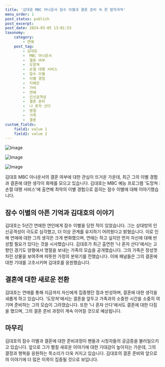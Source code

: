 ```yaml
---
title: '김대호 MBC 아나운서 잠수 이별과 결혼 준비 속 한 발자국씩'
menu_order: 1
post_status: publish
post_excerpt: 
post_date: 2024-03-05 13:01:53
taxonomy:
    category:
        - 연예
    post_tag:
        - 김대호
        -  MBC 아나운서
        -  결혼 여부
        -  도망쳐
        -  손절 대행 서비스
        -  잠수 이별
        -  이별 경험
        -  지예은
        -  가비
        -  연애
        -  인신공격성
        -  결혼 준비
        -  나 혼자 산다
        -  명절
        -  가족
        -  결혼
custom_fields:
    field1: value 1
    field2: value 2
---
```


![Image](https://ssl.pstatic.net/mimgnews/image/311/2024/03/05/0001698579_001_20240305081901309.jpg?type=w540)

![Image](https://mimgnews.pstatic.net/image/311/2024/03/05/0001698579_002_20240305081901361.jpg?type=w540)

![Image](https://ssl.pstatic.net/mimgnews/image/311/2024/03/05/0001698579_003_20240305081901431.jpg?type=w540)

김대호 MBC 아나운서의 결혼 여부에 대한 관심이 뜨거운 가운데, 최근 그의 이별 경험과 결혼에 대한 생각이 화제를 모으고 있습니다. 김대호는 MBC 예능 프로그램 '도망쳐 : 손절 대행 서비스'에 출연해 최악의 이별 경험으로 꼽히는 잠수 이별에 대해 이야기했습니다. 
## 잠수 이별의 아픈 기억과 김대호의 이야기
김대호는 5년간 연애한 연인에게 잠수 이별을 당한 적이 있었습니다. 그는 상대방의 인신공격성이 극도로 심각했고, 더 이상 관계를 유지하기 어려웠다고 밝혔습니다. 이로 인해 연애에 대한 그의 생각은 크게 변화했으며, 연애는 하고 싶지만 먼저 자신에 대해 반성할 필요가 있다는 것을 시사했습니다.
김대호가 최근 출연한 '나 혼자 산다'에서는 고향인 경기도 양평에서 명절을 보내는 가족의 모습을 공개했습니다. 그의 가족은 정성껏 차린 상물을 보여주며 따뜻한 가정의 분위기를 전했습니다. 이에 패널들은 그의 결혼에 대한 기대를 고조시키며 김대호를 응원했습니다.
## 결혼에 대한 새로운 전환
김대호는 연애를 통해 지금까지 자신에게 집중했던 점과 반성하며, 결혼에 대한 생각을 새롭게 하고 있습니다. '도망쳐'에서는 결혼을 앞두고 가족과의 소중한 시간을 소중히 여기며 준비하는 그의 모습이 그려졌습니다. 또한 '나 혼자 산다'에서도 결혼에 대한 다짐을 했으며, 그의 결혼 준비 과정이 계속 이어질 것으로 예상됩니다.
## 마무리
김대호의 잠수 이별과 결혼에 대한 준비과정이 팬들과 시청자들의 궁금증을 불러일으키고 있습니다. 앞으로 그가 펼칠 새로운 이야기에 대한 기대감이 높아지는 가운데, 그의 결정과 행복을 응원하는 목소리가 더욱 커지고 있습니다. 김대호의 결혼 준비와 앞으로의 이야기에 더 많은 이목이 집중될 것으로 보입니다.
